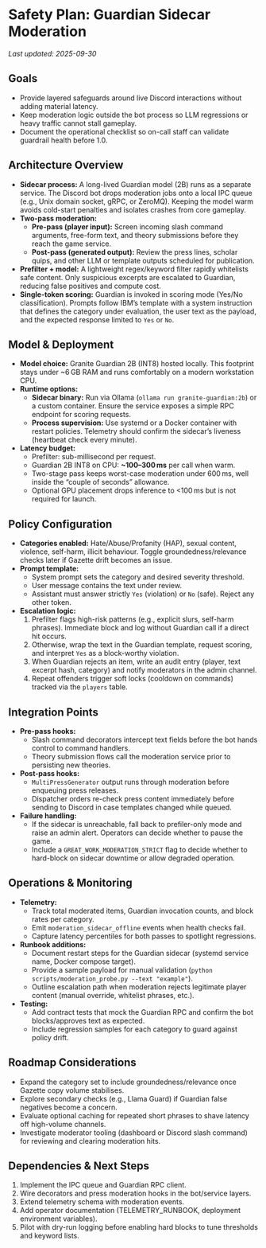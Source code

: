 # Safety Plan: Guardian Sidecar Moderation

_Last updated: 2025-09-30_

## Goals

- Provide layered safeguards around live Discord interactions without adding material latency.
- Keep moderation logic outside the bot process so LLM regressions or heavy traffic cannot stall gameplay.
- Document the operational checklist so on-call staff can validate guardrail health before 1.0.

## Architecture Overview

- **Sidecar process:** A long-lived Guardian model (2B) runs as a separate service. The Discord bot drops moderation jobs onto a local IPC queue (e.g., Unix domain socket, gRPC, or ZeroMQ). Keeping the model warm avoids cold-start penalties and isolates crashes from core gameplay.
- **Two-pass moderation:**
  - **Pre-pass (player input):** Screen incoming slash command arguments, free-form text, and theory submissions before they reach the game service.
  - **Post-pass (generated output):** Review the press lines, scholar quips, and other LLM or template outputs scheduled for publication.
- **Prefilter + model:** A lightweight regex/keyword filter rapidly whitelists safe content. Only suspicious excerpts are escalated to Guardian, reducing false positives and compute cost.
- **Single-token scoring:** Guardian is invoked in scoring mode (Yes/No classification). Prompts follow IBM’s template with a system instruction that defines the category under evaluation, the user text as the payload, and the expected response limited to `Yes` or `No`.

## Model & Deployment

- **Model choice:** Granite Guardian 2B (INT8) hosted locally. This footprint stays under ~6 GB RAM and runs comfortably on a modern workstation CPU.
- **Runtime options:**
  - **Sidecar binary:** Run via Ollama (`ollama run granite-guardian:2b`) or a custom container. Ensure the service exposes a simple RPC endpoint for scoring requests.
  - **Process supervision:** Use systemd or a Docker container with restart policies. Telemetry should confirm the sidecar’s liveness (heartbeat check every minute).
- **Latency budget:**
  - Prefilter: sub-millisecond per request.
  - Guardian 2B INT8 on CPU: **~100–300 ms** per call when warm.
  - Two-stage pass keeps worst-case moderation under 600 ms, well inside the “couple of seconds” allowance.
  - Optional GPU placement drops inference to <100 ms but is not required for launch.

## Policy Configuration

- **Categories enabled:** Hate/Abuse/Profanity (HAP), sexual content, violence, self-harm, illicit behaviour. Toggle groundedness/relevance checks later if Gazette drift becomes an issue.
- **Prompt template:**
  - System prompt sets the category and desired severity threshold.
  - User message contains the text under review.
  - Assistant must answer strictly `Yes` (violation) or `No` (safe). Reject any other token.
- **Escalation logic:**
  1. Prefilter flags high-risk patterns (e.g., explicit slurs, self-harm phrases). Immediate block and log without Guardian call if a direct hit occurs.
  2. Otherwise, wrap the text in the Guardian template, request scoring, and interpret `Yes` as a block-worthy violation.
  3. When Guardian rejects an item, write an audit entry (player, text excerpt hash, category) and notify moderators in the admin channel.
  4. Repeat offenders trigger soft locks (cooldown on commands) tracked via the `players` table.

## Integration Points

- **Pre-pass hooks:**
  - Slash command decorators intercept text fields before the bot hands control to command handlers.
  - Theory submission flows call the moderation service prior to persisting new theories.
- **Post-pass hooks:**
  - `MultiPressGenerator` output runs through moderation before enqueuing press releases.
  - Dispatcher orders re-check press content immediately before sending to Discord in case templates changed while queued.
- **Failure handling:**
  - If the sidecar is unreachable, fall back to prefiler-only mode and raise an admin alert. Operators can decide whether to pause the game.
  - Include a `GREAT_WORK_MODERATION_STRICT` flag to decide whether to hard-block on sidecar downtime or allow degraded operation.

## Operations & Monitoring

- **Telemetry:**
  - Track total moderated items, Guardian invocation counts, and block rates per category.
  - Emit `moderation_sidecar_offline` events when health checks fail.
  - Capture latency percentiles for both passes to spotlight regressions.
- **Runbook additions:**
  - Document restart steps for the Guardian sidecar (systemd service name, Docker compose target).
  - Provide a sample payload for manual validation (`python scripts/moderation_probe.py --text "example"`).
  - Outline escalation path when moderation rejects legitimate player content (manual override, whitelist phrases, etc.).
- **Testing:**
  - Add contract tests that mock the Guardian RPC and confirm the bot blocks/approves text as expected.
  - Include regression samples for each category to guard against policy drift.

## Roadmap Considerations

- Expand the category set to include groundedness/relevance once Gazette copy volume stabilises.
- Explore secondary checks (e.g., Llama Guard) if Guardian false negatives become a concern.
- Evaluate optional caching for repeated short phrases to shave latency off high-volume channels.
- Investigate moderator tooling (dashboard or Discord slash command) for reviewing and clearing moderation hits.

## Dependencies & Next Steps

1. Implement the IPC queue and Guardian RPC client.
2. Wire decorators and press moderation hooks in the bot/service layers.
3. Extend telemetry schema with moderation events.
4. Add operator documentation (TELEMETRY_RUNBOOK, deployment environment variables).
5. Pilot with dry-run logging before enabling hard blocks to tune thresholds and keyword lists.

